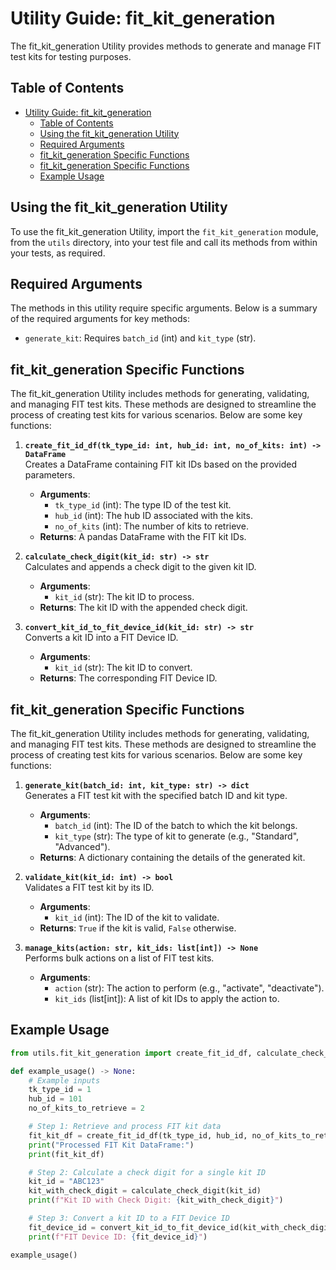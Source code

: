 # Utility Guide: fit_kit_generation

The fit_kit_generation Utility provides methods to generate and manage FIT test kits for testing purposes.

## Table of Contents

- [Utility Guide: fit\_kit\_generation](#utility-guide-fit_kit_generation)
  - [Table of Contents](#table-of-contents)
  - [Using the fit\_kit\_generation Utility](#using-the-fit_kit_generation-utility)
  - [Required Arguments](#required-arguments)
  - [fit\_kit\_generation Specific Functions](#fit_kit_generation-specific-functions)
  - [fit\_kit\_generation Specific Functions](#fit_kit_generation-specific-functions-1)
  - [Example Usage](#example-usage)

## Using the fit_kit_generation Utility

To use the fit_kit_generation Utility, import the `fit_kit_generation` module, from the `utils` directory, into your test file and call its methods from within your tests, as required.

## Required Arguments

The methods in this utility require specific arguments. Below is a summary of the required arguments for key methods:
- `generate_kit`: Requires `batch_id` (int) and `kit_type` (str).
## fit_kit_generation Specific Functions

The fit_kit_generation Utility includes methods for generating, validating, and managing FIT test kits. These methods are designed to streamline the process of creating test kits for various scenarios. Below are some key functions:

1. **`create_fit_id_df(tk_type_id: int, hub_id: int, no_of_kits: int) -> DataFrame`**  
   Creates a DataFrame containing FIT kit IDs based on the provided parameters.  
   - **Arguments**:
     - `tk_type_id` (int): The type ID of the test kit.
     - `hub_id` (int): The hub ID associated with the kits.
     - `no_of_kits` (int): The number of kits to retrieve.
   - **Returns**: A pandas DataFrame with the FIT kit IDs.

2. **`calculate_check_digit(kit_id: str) -> str`**  
   Calculates and appends a check digit to the given kit ID.  
   - **Arguments**:
     - `kit_id` (str): The kit ID to process.
   - **Returns**: The kit ID with the appended check digit.

3. **`convert_kit_id_to_fit_device_id(kit_id: str) -> str`**  
   Converts a kit ID into a FIT Device ID.  
   - **Arguments**:
     - `kit_id` (str): The kit ID to convert.
   - **Returns**: The corresponding FIT Device ID.

## fit_kit_generation Specific Functions

The fit_kit_generation Utility includes methods for generating, validating, and managing FIT test kits. These methods are designed to streamline the process of creating test kits for various scenarios. Below are some key functions:

1. **`generate_kit(batch_id: int, kit_type: str) -> dict`**  
   Generates a FIT test kit with the specified batch ID and kit type.  
   - **Arguments**:
     - `batch_id` (int): The ID of the batch to which the kit belongs.
     - `kit_type` (str): The type of kit to generate (e.g., "Standard", "Advanced").
   - **Returns**: A dictionary containing the details of the generated kit.

2. **`validate_kit(kit_id: int) -> bool`**  
   Validates a FIT test kit by its ID.  
   - **Arguments**:
     - `kit_id` (int): The ID of the kit to validate.
   - **Returns**: `True` if the kit is valid, `False` otherwise.

3. **`manage_kits(action: str, kit_ids: list[int]) -> None`**  
   Performs bulk actions on a list of FIT test kits.  
   - **Arguments**:
     - `action` (str): The action to perform (e.g., "activate", "deactivate").
     - `kit_ids` (list[int]): A list of kit IDs to apply the action to.

## Example Usage

```python
from utils.fit_kit_generation import create_fit_id_df, calculate_check_digit, convert_kit_id_to_fit_device_id

def example_usage() -> None:
    # Example inputs
    tk_type_id = 1
    hub_id = 101
    no_of_kits_to_retrieve = 2

    # Step 1: Retrieve and process FIT kit data
    fit_kit_df = create_fit_id_df(tk_type_id, hub_id, no_of_kits_to_retrieve)
    print("Processed FIT Kit DataFrame:")
    print(fit_kit_df)

    # Step 2: Calculate a check digit for a single kit ID
    kit_id = "ABC123"
    kit_with_check_digit = calculate_check_digit(kit_id)
    print(f"Kit ID with Check Digit: {kit_with_check_digit}")

    # Step 3: Convert a kit ID to a FIT Device ID
    fit_device_id = convert_kit_id_to_fit_device_id(kit_with_check_digit)
    print(f"FIT Device ID: {fit_device_id}")

example_usage()
